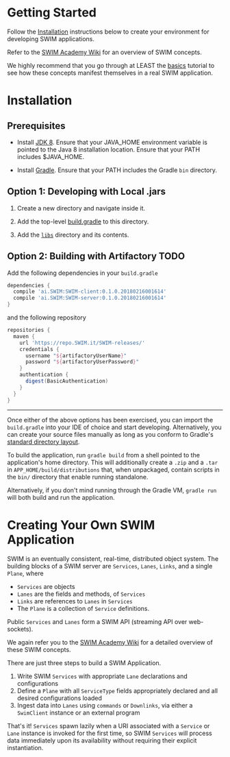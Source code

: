# Getting Started

Follow the [Installation](#installation) instructions below to create your environment for developing SWIM applications.

Refer to the [SWIM Academy Wiki](https://github.com/swimit/swim-academy/wiki) for an overview of SWIM concepts.

We highly recommend that you go through at LEAST the [basics](basics/services) tutorial to see how these concepts manifest themselves in a real SWIM application.

# Installation

## Prerequisites

* Install [JDK 8](http://www.oracle.com/technetwork/java/javase/downloads/jdk8-downloads-2133151.html). Ensure that your JAVA_HOME environment variable is pointed to the Java 8 installation location. Ensure that your PATH includes $JAVA_HOME.

* Install [Gradle](https://gradle.org/install/). Ensure that your PATH includes the Gradle `bin` directory.

## Option 1: Developing with Local .jars

1. Create a new directory and navigate inside it.

2. Add the top-level [build.gradle](build.gradle) to this directory.

3. Add the [`libs`](libs) directory and its contents.

## Option 2: Building with Artifactory TODO

Add the following dependencies in your `build.gradle`

```groovy
dependencies {
  compile 'ai.SWIM:SWIM-client:0.1.0.20180216001614'
  compile 'ai.SWIM:SWIM-server:0.1.0.20180216001614'
}
```

and the following repository

```groovy
repositories {
  maven {
    url 'https://repo.SWIM.it/SWIM-releases/'
    credentials {
      username "${artifactoryUserName}"
      password "${artifactoryUserPassword}"
    }
    authentication {
      digest(BasicAuthentication)
    }
  }
}
```
---

Once either of the above options has been exercised, you can import the `build.gradle` into your IDE of choice and start developing. Alternatively, you can create your source files manually as long as you conform to Gradle's [standard directory layout](https://docs.gradle.org/current/userguide/java_plugin.html#sec:java_project_layout).

To build the application, run `gradle build` from a shell pointed to the application's home directory. This will additionally create a `.zip` and a `.tar` in `APP_HOME/build/distributions` that, when unpackaged, contain scripts in the `bin/` directory that enable running standalone.

Alternatively, if you don't mind running through the Gradle VM, `gradle run` will both build and run the application.

# Creating Your Own SWIM Application

SWIM is an eventually consistent, real-time, distributed object system. The building blocks of a SWIM server are `Services`, `Lanes`, `Links`, and a single `Plane`, where

* `Services` are objects
* `Lanes` are the fields and methods, of `Services`
* `Links` are references to `Lanes` in `Services`
* The `Plane` is a collection of `Service` definitions.

Public `Services` and `Lanes` form a SWIM API (streaming API over web-sockets).

We again refer you to the [SWIM Academy Wiki](https://github.com/swimit/swim-academy/wiki) for a detailed overview of these SWIM concepts.
 
There are just three steps to build a SWIM Application.

1. Write SWIM `Services` with appropriate `Lane` declarations and configurations
2. Define a `Plane` with all `ServiceType` fields appropriately declared and all desired configurations loaded
3. Ingest data into `Lanes` using `commands` or `Downlinks`, via either a `SwimClient` instance or an external program

That's it! `Services` spawn lazily when a URI associated with a `Service` or `Lane` instance is invoked for the first time, so SWIM `Services` will process data immediately upon its availability without requiring their explicit instantiation.
